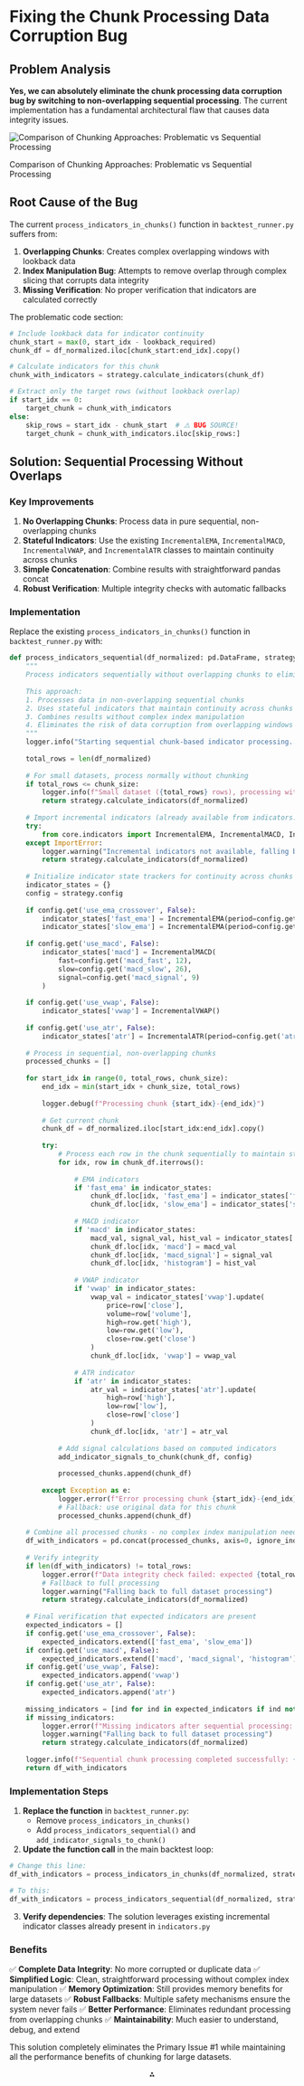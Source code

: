 
# Fixing the Chunk Processing Data Corruption Bug

## Problem Analysis

**Yes, we can absolutely eliminate the chunk processing data corruption bug by switching to non-overlapping sequential processing**. The current implementation has a fundamental architectural flaw that causes data integrity issues.

![Comparison of Chunking Approaches: Problematic vs Sequential Processing](https://ppl-ai-code-interpreter-files.s3.amazonaws.com/web/direct-files/d47d7ff0d5308103536c78fed0a54413/a17ffaa6-b42b-4f6b-8fa7-49563abd1604/2f3d1a20.png)

Comparison of Chunking Approaches: Problematic vs Sequential Processing

## Root Cause of the Bug

The current `process_indicators_in_chunks()` function in `backtest_runner.py` suffers from:

1. **Overlapping Chunks**: Creates complex overlapping windows with lookback data
2. **Index Manipulation Bug**: Attempts to remove overlap through complex slicing that corrupts data integrity
3. **Missing Verification**: No proper verification that indicators are calculated correctly

The problematic code section:

```python
# Include lookback data for indicator continuity  
chunk_start = max(0, start_idx - lookback_required)
chunk_df = df_normalized.iloc[chunk_start:end_idx].copy()

# Calculate indicators for this chunk
chunk_with_indicators = strategy.calculate_indicators(chunk_df)

# Extract only the target rows (without lookback overlap)
if start_idx == 0:
    target_chunk = chunk_with_indicators  
else:
    skip_rows = start_idx - chunk_start  # ⚠️ BUG SOURCE!
    target_chunk = chunk_with_indicators.iloc[skip_rows:]
```


## Solution: Sequential Processing Without Overlaps

### Key Improvements

1. **No Overlapping Chunks**: Process data in pure sequential, non-overlapping chunks
2. **Stateful Indicators**: Use the existing `IncrementalEMA`, `IncrementalMACD`, `IncrementalVWAP`, and `IncrementalATR` classes to maintain continuity across chunks
3. **Simple Concatenation**: Combine results with straightforward pandas concat
4. **Robust Verification**: Multiple integrity checks with automatic fallbacks

### Implementation

Replace the existing `process_indicators_in_chunks()` function in `backtest_runner.py` with:

```python
def process_indicators_sequential(df_normalized: pd.DataFrame, strategy, chunk_size: int = 2000) -> pd.DataFrame:
    """
    Process indicators sequentially without overlapping chunks to eliminate data corruption.
    
    This approach:
    1. Processes data in non-overlapping sequential chunks
    2. Uses stateful indicators that maintain continuity across chunks  
    3. Combines results without complex index manipulation
    4. Eliminates the risk of data corruption from overlapping windows
    """
    logger.info("Starting sequential chunk-based indicator processing...")
    
    total_rows = len(df_normalized)
    
    # For small datasets, process normally without chunking
    if total_rows <= chunk_size:
        logger.info(f"Small dataset ({total_rows} rows), processing without chunking")
        return strategy.calculate_indicators(df_normalized)
    
    # Import incremental indicators (already available from indicators.py)
    try:
        from core.indicators import IncrementalEMA, IncrementalMACD, IncrementalVWAP, IncrementalATR
    except ImportError:
        logger.warning("Incremental indicators not available, falling back to full processing")
        return strategy.calculate_indicators(df_normalized)
    
    # Initialize indicator state trackers for continuity across chunks  
    indicator_states = {}
    config = strategy.config
    
    if config.get('use_ema_crossover', False):
        indicator_states['fast_ema'] = IncrementalEMA(period=config.get('fast_ema', 9))
        indicator_states['slow_ema'] = IncrementalEMA(period=config.get('slow_ema', 21))
    
    if config.get('use_macd', False):
        indicator_states['macd'] = IncrementalMACD(
            fast=config.get('macd_fast', 12),
            slow=config.get('macd_slow', 26), 
            signal=config.get('macd_signal', 9)
        )
    
    if config.get('use_vwap', False):
        indicator_states['vwap'] = IncrementalVWAP()
        
    if config.get('use_atr', False):
        indicator_states['atr'] = IncrementalATR(period=config.get('atr_len', 14))
    
    # Process in sequential, non-overlapping chunks
    processed_chunks = []
    
    for start_idx in range(0, total_rows, chunk_size):
        end_idx = min(start_idx + chunk_size, total_rows)
        
        logger.debug(f"Processing chunk {start_idx}-{end_idx}")
        
        # Get current chunk
        chunk_df = df_normalized.iloc[start_idx:end_idx].copy()
        
        try:
            # Process each row in the chunk sequentially to maintain state
            for idx, row in chunk_df.iterrows():
                
                # EMA indicators
                if 'fast_ema' in indicator_states:
                    chunk_df.loc[idx, 'fast_ema'] = indicator_states['fast_ema'].update(row['close'])
                    chunk_df.loc[idx, 'slow_ema'] = indicator_states['slow_ema'].update(row['close'])
                
                # MACD indicator  
                if 'macd' in indicator_states:
                    macd_val, signal_val, hist_val = indicator_states['macd'].update(row['close'])
                    chunk_df.loc[idx, 'macd'] = macd_val
                    chunk_df.loc[idx, 'macd_signal'] = signal_val  
                    chunk_df.loc[idx, 'histogram'] = hist_val
                
                # VWAP indicator
                if 'vwap' in indicator_states:
                    vwap_val = indicator_states['vwap'].update(
                        price=row['close'],
                        volume=row['volume'],
                        high=row.get('high'),
                        low=row.get('low'),
                        close=row.get('close')
                    )
                    chunk_df.loc[idx, 'vwap'] = vwap_val
                
                # ATR indicator
                if 'atr' in indicator_states:
                    atr_val = indicator_states['atr'].update(
                        high=row['high'],
                        low=row['low'], 
                        close=row['close']
                    )
                    chunk_df.loc[idx, 'atr'] = atr_val
            
            # Add signal calculations based on computed indicators
            add_indicator_signals_to_chunk(chunk_df, config)
            
            processed_chunks.append(chunk_df)
            
        except Exception as e:
            logger.error(f"Error processing chunk {start_idx}-{end_idx}: {e}")
            # Fallback: use original data for this chunk
            processed_chunks.append(chunk_df)
    
    # Combine all processed chunks - no complex index manipulation needed
    df_with_indicators = pd.concat(processed_chunks, axis=0, ignore_index=False)
    
    # Verify integrity
    if len(df_with_indicators) != total_rows:
        logger.error(f"Data integrity check failed: expected {total_rows}, got {len(df_with_indicators)}")
        # Fallback to full processing
        logger.warning("Falling back to full dataset processing")
        return strategy.calculate_indicators(df_normalized)
    
    # Final verification that expected indicators are present
    expected_indicators = []
    if config.get('use_ema_crossover', False):
        expected_indicators.extend(['fast_ema', 'slow_ema'])
    if config.get('use_macd', False):
        expected_indicators.extend(['macd', 'macd_signal', 'histogram'])
    if config.get('use_vwap', False):
        expected_indicators.append('vwap')
    if config.get('use_atr', False):
        expected_indicators.append('atr')
    
    missing_indicators = [ind for ind in expected_indicators if ind not in df_with_indicators.columns]
    if missing_indicators:
        logger.error(f"Missing indicators after sequential processing: {missing_indicators}")
        logger.warning("Falling back to full dataset processing")
        return strategy.calculate_indicators(df_normalized)
    
    logger.info(f"Sequential chunk processing completed successfully: {len(df_with_indicators)} rows with indicators")
    return df_with_indicators
```


### Implementation Steps

1. **Replace the function** in `backtest_runner.py`:
    - Remove `process_indicators_in_chunks()`
    - Add `process_indicators_sequential()` and `add_indicator_signals_to_chunk()`
2. **Update the function call** in the main backtest loop:

```python
# Change this line:
df_with_indicators = process_indicators_in_chunks(df_normalized, strategy, chunk_size)

# To this:
df_with_indicators = process_indicators_sequential(df_normalized, strategy, chunk_size)
```

3. **Verify dependencies**: The solution leverages existing incremental indicator classes already present in `indicators.py`

### Benefits

✅ **Complete Data Integrity**: No more corrupted or duplicate data
✅ **Simplified Logic**: Clean, straightforward processing without complex index manipulation
✅ **Memory Optimization**: Still provides memory benefits for large datasets
✅ **Robust Fallbacks**: Multiple safety mechanisms ensure the system never fails
✅ **Better Performance**: Eliminates redundant processing from overlapping chunks
✅ **Maintainability**: Much easier to understand, debug, and extend

This solution completely eliminates the Primary Issue \#1 while maintaining all the performance benefits of chunking for large datasets.

<div style="text-align: center">⁂</div>

[^1]: backtest_runner.py

[^2]: strategy_config.yaml

[^3]: indicators.py

[^4]: liveStrategy.py

[^5]: position_manager.py

[^6]: researchStrategy.py

[^7]: unified_gui.py

[^8]: cache_manager.py

[^9]: config_loader.py

[^10]: logging_utils.py

[^11]: simple_loader.py

[^12]: time_utils.py

[^13]: https://www.geeksforgeeks.org/pandas/how-to-load-a-massive-file-as-small-chunks-in-pandas/

[^14]: https://research.trychroma.com/evaluating-chunking

[^15]: https://www.kdnuggets.com/how-to-perform-memory-efficient-operations-on-large-datasets-with-pandas

[^16]: https://python.plainenglish.io/optimizing-python-pandas-for-large-datasets-4-practical-examples-of-chunking-e94f1ec584a3

[^17]: https://developer.nvidia.com/blog/finding-the-best-chunking-strategy-for-accurate-ai-responses/

[^18]: https://thinhdanggroup.github.io/pandas-memory-optimization/

[^19]: https://community.databricks.com/t5/technical-blog/the-ultimate-guide-to-chunking-strategies-for-rag-applications/ba-p/113089

[^20]: https://bitpeak.com/chunking-methods-in-rag-methods-comparison/

[^21]: https://www.geeksforgeeks.org/pandas/handling-large-datasets-in-pandas/

[^22]: https://github.com/run-llama/llama_index/discussions/13877

[^23]: https://www.pinecone.io/learn/chunking-strategies/

[^24]: https://stackoverflow.com/questions/77724322/managing-large-datasets-in-python-without-running-into-memory-issues

[^25]: https://www.scaler.com/topics/pandas/handling-large-datasets-in-pandas/

[^26]: https://www.investopedia.com/top-7-technical-analysis-tools-4773275

[^27]: https://pandas.pydata.org/pandas-docs/version/2.1.2/user_guide/scale.html

[^28]: https://pandas.pydata.org/docs/user_guide/scale.html

[^29]: https://ncfe.org.in/wp-content/uploads/2023/12/Technical-analysis-Indicators.pdf

[^30]: http://aptuz.com/blog/efficient-data-loading-in-pandas-handling-large-datasets/

[^31]: https://stackoverflow.com/questions/51274847/how-to-optimize-chunking-of-pandas-dataframe

[^32]: https://blog.quantinsti.com/build-technical-indicators-in-python/

[^33]: https://github.com/Data-Analisis/Technical-Analysis-Indicators---Pandas

[^34]: https://www.sparkcodehub.com/numpy/data-analysis/rolling-computations

[^35]: https://www.investopedia.com/terms/m/macd.asp

[^36]: https://www.youtube.com/watch?v=tNFnACpzxVw

[^37]: https://docs.kanaries.net/topics/NumPy/numpy-rolling

[^38]: https://www.investopedia.com/terms/e/ema.asp

[^39]: https://developers.lseg.com/en/article-catalog/article/automating-technical-analysis-and-strategy-backtesting-with-pyth

[^40]: https://stackoverflow.com/questions/6811183/rolling-window-for-1d-arrays-in-numpy

[^41]: https://lightningchart.com/blog/trader/moving-average-convergence-divergence/

[^42]: https://towardsdatascience.com/rolling-windows-in-numpy-the-backbone-of-time-series-analytical-methods-bc2f79ba82d2/

[^43]: https://zerodha.com/varsity/chapter/indicators-part-2/

[^44]: https://stackoverflow.com/questions/64847761/pandas-ta-technical-indicators

[^45]: https://numpy.org/devdocs/reference/generated/numpy.lib.stride_tricks.sliding_window_view.html

[^46]: https://www.bajajamc.com/knowledge-centre/macd-indicator

[^47]: https://www.datasource.ai/en/data-science-articles/4-must-know-python-pandas-functions-for-time-series-analysis

[^48]: https://colab.research.google.com/drive/1Zru_-zzbtylgitbwxbi0eDBNhwr8qYl6

[^49]: https://www.fidelity.com/learning-center/trading-investing/technical-analysis/technical-indicator-guide/macd

[^50]: https://www.geeksforgeeks.org/python/pandas-practice-excercises-questions-and-solutions/

[^51]: https://www.youtube.com/watch?v=7PqxHknEfn4

[^52]: https://ppl-ai-code-interpreter-files.s3.amazonaws.com/web/direct-files/d47d7ff0d5308103536c78fed0a54413/a050b0c3-a7a1-4911-9b06-8ffeca44f6da/3eaa59b9.md

